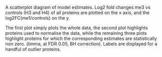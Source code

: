 
A scatterplot diagram of model estimates.
Log2 fold changes me3 vs controls (H3 and H4) of all proteins are plotted on the x axis, and the log2FC(me1/controls) on the y.

The first plot simply plots the whole data, the second plot highlights proteins used to normalise the data, while the remaining three plots highlight proteins for which
the corresponding estimates are statistically non zero. (limma, at FDR 0.05, BH correction).
Labels are displayed for a handful of outlier proteins.
